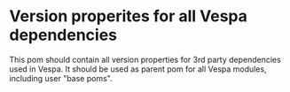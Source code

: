 <!-- Copyright Yahoo. Licensed under the terms of the Apache 2.0 license. See LICENSE in the project root. -->
<!-- Copyright Vespa.ai. Licensed under the terms of the Apache 2.0 license. See LICENSE in the project root. -->
# Version properites for all Vespa dependencies

This pom should contain all version properties for 3rd party
dependencies used in Vespa. It should be used as parent pom for
all Vespa modules, including user "base poms".
